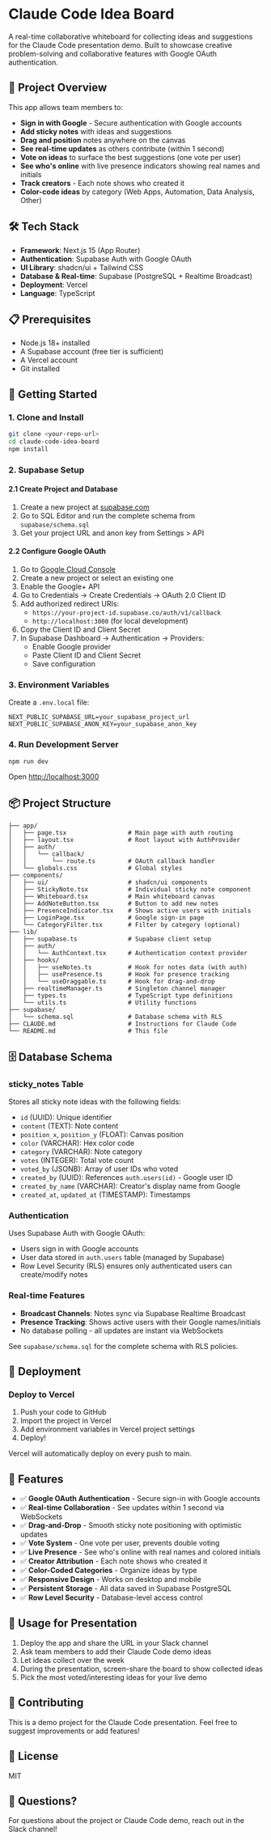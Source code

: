 # Claude Code Idea Board

A real-time collaborative whiteboard for collecting ideas and suggestions for the Claude Code presentation demo. Built to showcase creative problem-solving and collaborative features with Google OAuth authentication.

## 🎯 Project Overview

This app allows team members to:

- **Sign in with Google** - Secure authentication with Google accounts
- **Add sticky notes** with ideas and suggestions
- **Drag and position** notes anywhere on the canvas
- **See real-time updates** as others contribute (within 1 second)
- **Vote on ideas** to surface the best suggestions (one vote per user)
- **See who's online** with live presence indicators showing real names and initials
- **Track creators** - Each note shows who created it
- **Color-code ideas** by category (Web Apps, Automation, Data Analysis, Other)

## 🛠 Tech Stack

- **Framework**: Next.js 15 (App Router)
- **Authentication**: Supabase Auth with Google OAuth
- **UI Library**: shadcn/ui + Tailwind CSS
- **Database & Real-time**: Supabase (PostgreSQL + Realtime Broadcast)
- **Deployment**: Vercel
- **Language**: TypeScript

## 📋 Prerequisites

- Node.js 18+ installed
- A Supabase account (free tier is sufficient)
- A Vercel account
- Git installed

## 🚀 Getting Started

### 1. Clone and Install

```bash
git clone <your-repo-url>
cd claude-code-idea-board
npm install
```

### 2. Supabase Setup

#### 2.1 Create Project and Database

1. Create a new project at [supabase.com](https://supabase.com)
2. Go to SQL Editor and run the complete schema from `supabase/schema.sql`
3. Get your project URL and anon key from Settings > API

#### 2.2 Configure Google OAuth

1. Go to [Google Cloud Console](https://console.cloud.google.com)
2. Create a new project or select an existing one
3. Enable the Google+ API
4. Go to Credentials → Create Credentials → OAuth 2.0 Client ID
5. Add authorized redirect URIs:
   - `https://your-project-id.supabase.co/auth/v1/callback`
   - `http://localhost:3000` (for local development)
6. Copy the Client ID and Client Secret
7. In Supabase Dashboard → Authentication → Providers:
   - Enable Google provider
   - Paste Client ID and Client Secret
   - Save configuration

### 3. Environment Variables

Create a `.env.local` file:

```env
NEXT_PUBLIC_SUPABASE_URL=your_supabase_project_url
NEXT_PUBLIC_SUPABASE_ANON_KEY=your_supabase_anon_key
```

### 4. Run Development Server

```bash
npm run dev
```

Open [http://localhost:3000](http://localhost:3000)

## 📦 Project Structure

```
├── app/
│   ├── page.tsx                 # Main page with auth routing
│   ├── layout.tsx               # Root layout with AuthProvider
│   ├── auth/
│   │   └── callback/
│   │       └── route.ts         # OAuth callback handler
│   └── globals.css              # Global styles
├── components/
│   ├── ui/                      # shadcn/ui components
│   ├── StickyNote.tsx           # Individual sticky note component
│   ├── Whiteboard.tsx           # Main whiteboard canvas
│   ├── AddNoteButton.tsx        # Button to add new notes
│   ├── PresenceIndicator.tsx    # Shows active users with initials
│   ├── LoginPage.tsx            # Google sign-in page
│   └── CategoryFilter.tsx       # Filter by category (optional)
├── lib/
│   ├── supabase.ts              # Supabase client setup
│   ├── auth/
│   │   └── AuthContext.tsx      # Authentication context provider
│   ├── hooks/
│   │   ├── useNotes.ts          # Hook for notes data (with auth)
│   │   ├── usePresence.ts       # Hook for presence tracking
│   │   └── useDraggable.ts      # Hook for drag-and-drop
│   ├── realtimeManager.ts       # Singleton channel manager
│   ├── types.ts                 # TypeScript type definitions
│   └── utils.ts                 # Utility functions
├── supabase/
│   └── schema.sql               # Database schema with RLS
├── CLAUDE.md                    # Instructions for Claude Code
└── README.md                    # This file
```

## 🗄 Database Schema

### sticky_notes Table

Stores all sticky note ideas with the following fields:

- `id` (UUID): Unique identifier
- `content` (TEXT): Note content
- `position_x`, `position_y` (FLOAT): Canvas position
- `color` (VARCHAR): Hex color code
- `category` (VARCHAR): Note category
- `votes` (INTEGER): Total vote count
- `voted_by` (JSONB): Array of user IDs who voted
- `created_by` (UUID): References `auth.users(id)` - Google user ID
- `created_by_name` (VARCHAR): Creator's display name from Google
- `created_at`, `updated_at` (TIMESTAMP): Timestamps

### Authentication

Uses Supabase Auth with Google OAuth:
- Users sign in with Google accounts
- User data stored in `auth.users` table (managed by Supabase)
- Row Level Security (RLS) ensures only authenticated users can create/modify notes

### Real-time Features

- **Broadcast Channels**: Notes sync via Supabase Realtime Broadcast
- **Presence Tracking**: Shows active users with their Google names/initials
- No database polling - all updates are instant via WebSockets

See `supabase/schema.sql` for the complete schema with RLS policies.

## 🚢 Deployment

### Deploy to Vercel

1. Push your code to GitHub
2. Import the project in Vercel
3. Add environment variables in Vercel project settings
4. Deploy!

Vercel will automatically deploy on every push to main.

## 🎨 Features

- ✅ **Google OAuth Authentication** - Secure sign-in with Google accounts
- ✅ **Real-time Collaboration** - See updates within 1 second via WebSockets
- ✅ **Drag-and-Drop** - Smooth sticky note positioning with optimistic updates
- ✅ **Vote System** - One vote per user, prevents double voting
- ✅ **Live Presence** - See who's online with real names and colored initials
- ✅ **Creator Attribution** - Each note shows who created it
- ✅ **Color-Coded Categories** - Organize ideas by type
- ✅ **Responsive Design** - Works on desktop and mobile
- ✅ **Persistent Storage** - All data saved in Supabase PostgreSQL
- ✅ **Row Level Security** - Database-level access control

## 📝 Usage for Presentation

1. Deploy the app and share the URL in your Slack channel
2. Ask team members to add their Claude Code demo ideas
3. Let ideas collect over the week
4. During the presentation, screen-share the board to show collected ideas
5. Pick the most voted/interesting ideas for your live demo

## 🤝 Contributing

This is a demo project for the Claude Code presentation. Feel free to suggest improvements or add features!

## 📄 License

MIT

## 🙋 Questions?

For questions about the project or Claude Code demo, reach out in the Slack channel!
